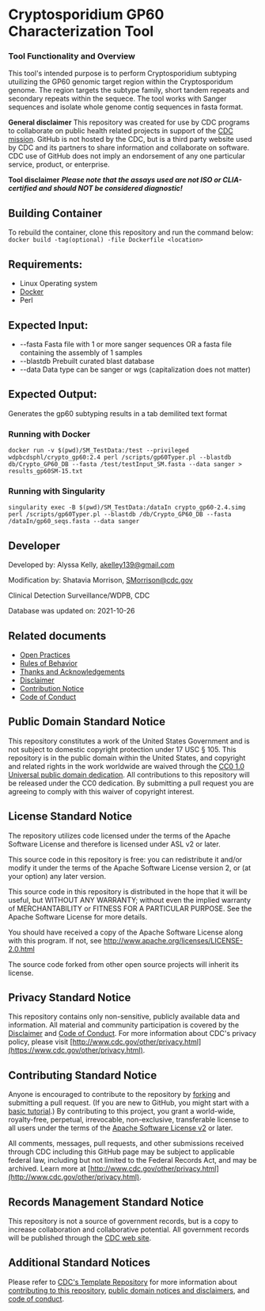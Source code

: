 # Cryptosporidium GP60 Characterization Tool


### Tool Functionality and Overview

This tool's intended purpose is to perform Cryptosporidium subtyping utuilizing the GP60 genomic target region within the Cryptosporidum genome. The region targets the subtype family, short tandem repeats and secondary repeats within the sequece. The tool works with Sanger sequences and isolate whole genome contig sequences in fasta format. 

**General disclaimer** This repository was created for use by CDC programs to collaborate on public health related projects in support of the [CDC mission](https://www.cdc.gov/about/organization/mission.htm).  GitHub is not hosted by the CDC, but is a third party website used by CDC and its partners to share information and collaborate on software. CDC use of GitHub does not imply an endorsement of any one particular service, product, or enterprise. 

**Tool disclaimer**  ***Please note that the assays used are not ISO or CLIA-certified and should NOT be considered diagnostic!***


## Building Container

To rebuild the container, clone this repository and run the command below:
`docker build -tag(optional) -file Dockerfile <location>`

## Requirements:
- Linux Operating system 
- [Docker](https://docs.docker.com/) 
- Perl

## Expected Input:
- --fasta		Fasta file with 1 or more sanger sequences OR a fasta file containing the assembly of 1 samples
- --blastdb	Prebuilt curated blast database
- --data		Data type can be sanger or wgs (capitalization does not matter)

## Expected Output: 
Generates the gp60 subtyping results in a tab demilited text format

### Running with Docker
``` docker run -v $(pwd)/SM_TestData:/test --privileged wdpbcdsphl/crypto_gp60:2.4 perl /scripts/gp60Typer.pl --blastdb db/Crypto_GP60_DB --fasta /test/testInput_SM.fasta --data sanger > results_gp60SM-15.txt ```


### Running with Singularity
```singularity exec -B $(pwd)/SM_TestData:/dataIn crypto_gp60-2.4.simg perl /scripts/gp60Typer.pl --blastdb /db/Crypto_GP60_DB --fasta /dataIn/gp60_seqs.fasta --data sanger```

## Developer
Developed by: Alyssa Kelly, akelley139@gmail.com

Modification by: Shatavia Morrison, SMorrison@cdc.gov

Clinical Detection Surveillance/WDPB, CDC

Database was updated on: 2021-10-26








## Related documents

* [Open Practices](open_practices.md)
* [Rules of Behavior](rules_of_behavior.md)
* [Thanks and Acknowledgements](thanks.md)
* [Disclaimer](DISCLAIMER.md)
* [Contribution Notice](CONTRIBUTING.md)
* [Code of Conduct](code-of-conduct.md)



  
## Public Domain Standard Notice
This repository constitutes a work of the United States Government and is not
subject to domestic copyright protection under 17 USC § 105. This repository is in
the public domain within the United States, and copyright and related rights in
the work worldwide are waived through the [CC0 1.0 Universal public domain dedication](https://creativecommons.org/publicdomain/zero/1.0/).
All contributions to this repository will be released under the CC0 dedication. By
submitting a pull request you are agreeing to comply with this waiver of
copyright interest.

## License Standard Notice
The repository utilizes code licensed under the terms of the Apache Software
License and therefore is licensed under ASL v2 or later.

This source code in this repository is free: you can redistribute it and/or modify it under
the terms of the Apache Software License version 2, or (at your option) any
later version.

This source code in this repository is distributed in the hope that it will be useful, but WITHOUT ANY
WARRANTY; without even the implied warranty of MERCHANTABILITY or FITNESS FOR A
PARTICULAR PURPOSE. See the Apache Software License for more details.

You should have received a copy of the Apache Software License along with this
program. If not, see http://www.apache.org/licenses/LICENSE-2.0.html

The source code forked from other open source projects will inherit its license.

## Privacy Standard Notice
This repository contains only non-sensitive, publicly available data and
information. All material and community participation is covered by the
[Disclaimer](https://github.com/CDCgov/template/blob/master/DISCLAIMER.md)
and [Code of Conduct](https://github.com/CDCgov/template/blob/master/code-of-conduct.md).
For more information about CDC's privacy policy, please visit [http://www.cdc.gov/other/privacy.html](https://www.cdc.gov/other/privacy.html).

## Contributing Standard Notice
Anyone is encouraged to contribute to the repository by [forking](https://help.github.com/articles/fork-a-repo)
and submitting a pull request. (If you are new to GitHub, you might start with a
[basic tutorial](https://help.github.com/articles/set-up-git).) By contributing
to this project, you grant a world-wide, royalty-free, perpetual, irrevocable,
non-exclusive, transferable license to all users under the terms of the
[Apache Software License v2](http://www.apache.org/licenses/LICENSE-2.0.html) or
later.

All comments, messages, pull requests, and other submissions received through
CDC including this GitHub page may be subject to applicable federal law, including but not limited to the Federal Records Act, and may be archived. Learn more at [http://www.cdc.gov/other/privacy.html](http://www.cdc.gov/other/privacy.html).

## Records Management Standard Notice
This repository is not a source of government records, but is a copy to increase
collaboration and collaborative potential. All government records will be
published through the [CDC web site](http://www.cdc.gov).

## Additional Standard Notices
Please refer to [CDC's Template Repository](https://github.com/CDCgov/template)
for more information about [contributing to this repository](https://github.com/CDCgov/template/blob/master/CONTRIBUTING.md),
[public domain notices and disclaimers](https://github.com/CDCgov/template/blob/master/DISCLAIMER.md),
and [code of conduct](https://github.com/CDCgov/template/blob/master/code-of-conduct.md).
